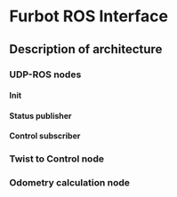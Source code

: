 # Furbot ROS Interface

## Description of architecture

### UDP-ROS nodes

#### Init

#### Status publisher

#### Control subscriber

### Twist to Control node

### Odometry calculation node